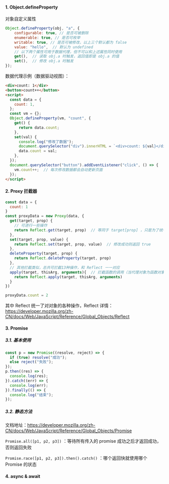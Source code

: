 #### 1. Object.defineProperty

对象自定义属性

```js
Object.defineProperty(obj, "a", {
    configurable: true, // 是否可被删除
    enumerable: true, // 是否可枚举
    writable: true, // 是否可被修改，以上三个默认都为 false
    value: "hello",  // 默认为 undefined
  	// 以下两个属性可用于数据代理，但不可以和上述属性同时使用
  	get(),  // 读取 obj.a 时触发，返回值即是 obj.a 的值
    set(),  // 修改 obj.a 时触发
});
```

数据代理示例（数据驱动视图）：

```html
<div>count: 1</div>
<button>count++</button>
<script>
  const data = {
    count: 1,
  };
  const vm = {};
  Object.defineProperty(vm, "count", {
    get() {
      return data.count;
    },
    set(val) {
      console.log("修改了数据");
      document.querySelector("div").innerHTML = `<div>count: ${val}</div>`; // 更新视图
      data.count = val;
    },
  });
  document.querySelector("button").addEventListener("click", () => {
    vm.count++;  // 每次修改数据都会自动更新页面
  });
</script>
```



#### 2. Proxy 拦截器

```js
const data = {
  count: 1
}
const proxyData = new Proxy(data, {
  get(target, prop) {
    // 可进行一些操作
    return Reflect.get(target, prop)  // 等同于 target[prop] ，只是为了统一操作方式
  },
  set(target, prop, value) {
    return Reflect.set(target, prop, value)  // 修改成功则返回 true 
  },
  deleteProperty(target, prop) {
    return Reflect.deleteProperty(target, prop)
  },
  // 其他拦截类似，总共可拦截13种操作，和 Reflect 一一对应
  apply(target, thisArg, arguments){  // 拦截函数的调用（当代理对象为函数对象时）
    return Reflect.apply(target, thisArg, arguments)
  }
})

proxyData.count = 2
```

其中 Reflect 统一了对对象的各种操作，Reflect 详情：https://developer.mozilla.org/zh-CN/docs/Web/JavaScript/Reference/Global_Objects/Reflect



#### 3. Promise 

##### 3.1. 基本使用

```js
const p = new Promise((resolve, reject) => {
  if (true) resolve("成功");
  else reject("失败");
});
p.then((res) => {
  console.log(res);
}).catch((err) => {
  console.log(err);
}).finally(() => {
  console.log("结束");
});
```

##### 3.2. 静态方法

文档地址：https://developer.mozilla.org/zh-CN/docs/Web/JavaScript/Reference/Global_Objects/Promise

`Promise.all([p1, p2, p3])` ：等待所有传入的 promise 成功之后才返回成功，否则返回失败

`Promise.race([p1, p2, p3]).then().catch()` ：哪个返回快就使用哪个 Promise 的状态



#### 4. async & await 



















